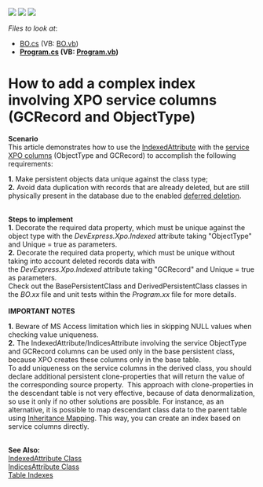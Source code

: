 <!-- default badges list -->
![](https://img.shields.io/endpoint?url=https://codecentral.devexpress.com/api/v1/VersionRange/128585509/14.1.3%2B)
[![](https://img.shields.io/badge/Open_in_DevExpress_Support_Center-FF7200?style=flat-square&logo=DevExpress&logoColor=white)](https://supportcenter.devexpress.com/ticket/details/E1484)
[![](https://img.shields.io/badge/📖_How_to_use_DevExpress_Examples-e9f6fc?style=flat-square)](https://docs.devexpress.com/GeneralInformation/403183)
<!-- default badges end -->
<!-- default file list -->
*Files to look at*:

* [BO.cs](./CS/BO.cs) (VB: [BO.vb](./VB/BO.vb))
* **[Program.cs](./CS/Program.cs) (VB: [Program.vb](./VB/Program.vb))**
<!-- default file list end -->
# How to add a complex index involving XPO service columns (GCRecord and ObjectType)


<p><strong>Scenario</strong><br />This article demonstrates how to use the <a href="http://documentation.devexpress.com/#XPO/clsDevExpressXpoIndexedAttributetopic">IndexedAttribute</a> with the <a href="http://documentation.devexpress.com/#XPO/CustomDocument2632">service XPO columns</a> (ObjectType and GCRecord) to accomplish the following requirements:</p>
<p><strong>1.</strong> Make persistent objects data unique against the class type;<br /><strong>2.</strong> Avoid data duplication with records that are already deleted, but are still physically present in the database due to the enabled <a href="http://documentation.devexpress.com/#XPO/CustomDocument2103">deferred deletion</a>.</p>
<p><br /><strong>Steps to implement<br />1.</strong> Decorate the required data property, which must be unique against the object type with the <em>DevExpress.Xpo.Indexed</em> attribute taking "ObjectType" and Unique = true as parameters.<br /><strong>2.</strong> Decorate the required data property, which must be unique without taking into account deleted records data with the <em>DevExpress.Xpo.Indexed </em>attribute taking "GCRecord" and Unique = true as parameters.<br />Check out the BasePersistentClass and DerivedPersistentClass classes in the <em>BO.xx</em> file and unit tests within the <em>Program.xx</em> file for more details.<br /><br /><strong>IMPORTANT NOTES</strong></p>
<p><strong>1.</strong> Beware of MS Access limitation which lies in skipping NULL values when checking value uniqueness.<br /><strong>2.</strong> The IndexedAttribute/IndicesAttribute involving the service ObjectType and GCRecord columns can be used only in the base persistent class, because XPO creates these columns only in the base table. <br />To add uniqueness on the service columns in the derived class, you should declare additional persistent clone-properties that will return the value of the corresponding source property.  This approach with clone-properties in the descendant table is not very effective, because of data denormalization, so use it only if no other solutions are possible. For instance, as an alternative, it is possible to map descendant class data to the parent table using <a href="https://documentation.devexpress.com/#XPO/CustomDocument2125">Inheritance Mapping</a>. This way, you can create an index based on service columns directly.</p>
<p><br /><strong>See Also:<br /></strong><a href="https://documentation.devexpress.com/#XPO/clsDevExpressXpoIndexedAttributetopic">IndexedAttribute Class</a> <br /><a href="https://documentation.devexpress.com/#XPO/clsDevExpressXpoIndicesAttributetopic">IndicesAttribute Class</a> <br /><a href="http://msdn.microsoft.com/en-us/library/aa214372.aspx?ppud=4">Table Indexes</a></p>

<br/>


